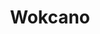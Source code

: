 ---
layout: place
title: "Wokcano"
permalink: /california/burbank/wokcano.html
stateAbbr: CA
stateName: California
cityName: Burbank
place_id: ChIJ87ITJlGVwoARuc3mHsFMFEc
photos:
  - name: >-
      places/ChIJ87ITJlGVwoARuc3mHsFMFEc/photos/AUy1YQ0aVxSi5X36q9xoG2f6W0hsT40VxzVncNRLv9a4om6EPlv1RS1JKvhYFLCkOti5hm0eavgHbkGr6838BskzfXaNvKoZO6pPGdRQALC0JMVwqeywXYAW6Z6h_ABHohXJGHiY_TLqDjJKGa9rkVzJcTTLiNUDCJIIxPRIJ4YJby_DsUbSYxT8tz7Bsnjt9Fnl9dLTin6dKzUcSF1Y8ONvGvGLDvqK2uZ0W2lW_ncWF42ujg6hP-JHd1pXwMpl051s9FbrWrwiaVqG9Q_A9QDBfqX4or9TlYrpP2lMERp3B2ZZTw
    widthPx: 3024
    heightPx: 4032
    authorAttributions:
      - displayName: Wokcano
        uri: https://maps.google.com/maps/contrib/106937345938641558057
        photoUri: >-
          https://lh3.googleusercontent.com/a-/ALV-UjVmkWc4KhCr6m6rQha8MJZMS7UVRVuARYACcuoYEyGc8FXawQE=s100-p-k-no-mo
    flagContentUri: >-
      https://www.google.com/local/imagery/report/?cb_client=maps_api_places.places_api&image_key=!1e10!2sAF1QipOG4Kkmo5FqpC4sfDd9G211wTaHRAWdxLXqRCy1&hl=en-US
    googleMapsUri: >-
      https://www.google.com/maps/place//data=!3m4!1e2!3m2!1sAF1QipOG4Kkmo5FqpC4sfDd9G211wTaHRAWdxLXqRCy1!2e10!4m2!3m1!1s0x80c295512613b2f3:0x47144cc11ee6cdb9
  - name: >-
      places/ChIJ87ITJlGVwoARuc3mHsFMFEc/photos/AUy1YQ0Ws4RC-v9FZCEoyJMlVLK6FcCWnEpS5yvd8LexeCsSwX071LtATI8NtWw7nMnv2q9DN7rT1wxsqVhjCY6uhHYtR5Zih-acSLk3BPYEkexY8-Bb_UUFIVboVmZ5Wtx_CQgWRMWom3vjVRiJNiePIqTIT5iD9BdglISEQ8o217K57oLJ23PotCzkTHFEM752YaTVGMxa-XPsVfhnUUqER6VThMaFaMOOjcI8CX23j0IcG_v6VSDidLRBjU2Mt9qPDxP8vmTk2Gua9ELUrWaRajZFJ-tW_fc1Dqp73mS1mwqh6g
    widthPx: 1080
    heightPx: 720
    authorAttributions:
      - displayName: Wokcano
        uri: https://maps.google.com/maps/contrib/106937345938641558057
        photoUri: >-
          https://lh3.googleusercontent.com/a-/ALV-UjVmkWc4KhCr6m6rQha8MJZMS7UVRVuARYACcuoYEyGc8FXawQE=s100-p-k-no-mo
    flagContentUri: >-
      https://www.google.com/local/imagery/report/?cb_client=maps_api_places.places_api&image_key=!1e10!2sAF1QipPr3n3rqwrBr03gnuzhClWtXdCbJzXE881ppyAu&hl=en-US
    googleMapsUri: >-
      https://www.google.com/maps/place//data=!3m4!1e2!3m2!1sAF1QipPr3n3rqwrBr03gnuzhClWtXdCbJzXE881ppyAu!2e10!4m2!3m1!1s0x80c295512613b2f3:0x47144cc11ee6cdb9
  - name: >-
      places/ChIJ87ITJlGVwoARuc3mHsFMFEc/photos/AUy1YQ0CUmK9Ffe-rw3ALhiTVEV5FgPtu9v_HYZb8uvAJ0hQ0Tg7JakhlbnC3R0DKbCYVNNaW6U0YNsdSC-9Y9r3NlLPuzepK-jHHkmlMRfzzjlGWQGTu1XDVCzd07Toyyw3WebKluO1r1BkOfb6eojGqOZE1bamkGvA0z-K90Sh4sv-h_3SfQfmaUsIikNRF_q6NH3KpToRKH3A2l9rqpln4l4PHlxWgiwyjoEEumDa2f0MzIua9Jd2QPy6s7Xqjo9P5_vNJ5lpkIzhKSZxOGx6CcKXVnq24k3TeKfcFmcbWjn-eDzXibMuB19gxCfTOsOyOxPH7_kXcp8KRrK87OBuEIqu5rqw1Qq4N3GXKvuIVx4Jot0_HIpyWFatITncP1sAY-e_lKEoWPeTt3uF5rRT9aUTnQJJmONSOx7Y-f0ZVqxEdNSkH00O1TLXzlbyGXP5
    widthPx: 3600
    heightPx: 4800
    authorAttributions:
      - displayName: M D
        uri: https://maps.google.com/maps/contrib/101451761546252311300
        photoUri: >-
          https://lh3.googleusercontent.com/a-/ALV-UjXW5Nb2Abb2Q71nnmQP03KQGXH69NmUWpE91CgqRBjmw0o1y4A=s100-p-k-no-mo
    flagContentUri: >-
      https://www.google.com/local/imagery/report/?cb_client=maps_api_places.places_api&image_key=!1e10!2sCIABIhADycKzJznWmGfQU2QABdMG&hl=en-US
    googleMapsUri: >-
      https://www.google.com/maps/place//data=!3m4!1e2!3m2!1sCIABIhADycKzJznWmGfQU2QABdMG!2e10!4m2!3m1!1s0x80c295512613b2f3:0x47144cc11ee6cdb9
  - name: >-
      places/ChIJ87ITJlGVwoARuc3mHsFMFEc/photos/AUy1YQ0nFxRfGUe2yKva8FvsY59Cw-cAw66D79mVORVdnTgI3RlPSpbpQ6EuyWM_y9WRDfF_cBPdZvVOgkrUrJj5mdAmKWjTYqkkMO4qhFk7pZB24RT1-OqpL8hd1zmxMeCQ8Unvudz0f_Uxz3XQyCH0lEFpxDnClagqFgOjdx4F6XzKxdyFFFERPZdhUVmc0s-j-FmKCZupX-fkisAzbj0xskzG336Wb2IrZAYvhoMElp080mI5MlmmNiVJ9YUVNtMbZzYAvxcIiqMAYR-YKmoNTxNDl0Uk7dAKU1HNlO731gSaREVsKs7EuavF-xOJPgMfL8IyylQwfpjQxDZQLWLbzmXsVxKJb9DXndKNza0nucGzzzQwJo2gt5-FgADWKhMjArPfXAdvM_ImWZwGUqgO8WMTULdrA1iXe2ydPXynFH0
    widthPx: 3600
    heightPx: 4800
    authorAttributions:
      - displayName: Mandi Budd
        uri: https://maps.google.com/maps/contrib/107688279777234646414
        photoUri: >-
          https://lh3.googleusercontent.com/a-/ALV-UjWcbiV0qPbmdy98vyCQJc5JIU3t1S7Q77W9yeCKPcNGBzMICj_r=s100-p-k-no-mo
    flagContentUri: >-
      https://www.google.com/local/imagery/report/?cb_client=maps_api_places.places_api&image_key=!1e10!2sCIHM0ogKEICAgICe44KgZA&hl=en-US
    googleMapsUri: >-
      https://www.google.com/maps/place//data=!3m4!1e2!3m2!1sCIHM0ogKEICAgICe44KgZA!2e10!4m2!3m1!1s0x80c295512613b2f3:0x47144cc11ee6cdb9
  - name: >-
      places/ChIJ87ITJlGVwoARuc3mHsFMFEc/photos/AUy1YQ2B-CMUnWz-Wmx6e8ITNk7tBVJFKRL6vX6WgsZV4fQthQJuxJBVTmJMojfjo-0R6X1vV4Rk5CVhSJuu5BLPV_D1MpGDj0g2XM2BxZ1fse8XOwwb-kspENa5VIXgUpvBHfeKIoOydiVAICyI18JkAlhIrf-qdJK-Vec0RaISyarSjWYpJ1Q35-0j4EEOeoNwmahN_xByBnM1ZdbYEHl1W221qWH0wxx_91ZLLOYkG9JZehvpyMfQeId7urWMioTgc6Kny1fDzAoJy0Oid7JCEir_pXAo2YHW_P-3F4frUdpE9SIqx4lb_ZKgxo-dkCv43JLbTjR4T80X4TbJJk9_0cBc-83y1ztB8KjfBxs6Eo-Xe97cGL_rg1PCPP4_WRdUL3jyzNC30cu6ExHS2MagS3Bgr5WUJbXxZuTs4zvDEYcuR4_L30ExcWXtYTqzObBs
    widthPx: 3000
    heightPx: 4000
    authorAttributions:
      - displayName: Patricia M.
        uri: https://maps.google.com/maps/contrib/100233141840623538096
        photoUri: >-
          https://lh3.googleusercontent.com/a-/ALV-UjVBu3ymqrnXu5KNQt39BR7cWYcMvXI9Oduo3X-6TEPPHLDjIv8yTA=s100-p-k-no-mo
    flagContentUri: >-
      https://www.google.com/local/imagery/report/?cb_client=maps_api_places.places_api&image_key=!1e10!2sCIABIhAA3iUk_SYdpWfI65wAAQmY&hl=en-US
    googleMapsUri: >-
      https://www.google.com/maps/place//data=!3m4!1e2!3m2!1sCIABIhAA3iUk_SYdpWfI65wAAQmY!2e10!4m2!3m1!1s0x80c295512613b2f3:0x47144cc11ee6cdb9
  - name: >-
      places/ChIJ87ITJlGVwoARuc3mHsFMFEc/photos/AUy1YQ3UiKkU7klaP-AZQr2hsniGu8SYTsnxm7sup16qY2dHF5dZOy9g_rI0pGjwPkrBjB6NY79j2sahlVeEhui-yHs6dl0fwAZrfkeLFgBVGwEcTvCjdK3m_NqmmfBnCFVkWJ514LyIeFtlxhQ9iaOKjx319X1fVqBYr0tWT7yK2KwccaBe18P8cFbOXVXhG1CqiaSCMVUY1PWkNiQ4greAwTgaY-EFrVfLeSo2kkevrioKZgKDZ6kW3847QyoMBhwaQzBFVbl81XPT3nRBmdOVbAfoc3BCg4XxJcKrOYazcgg9nJk9fPM3rlLD2sBsDpH7sEgknqjIp7nF8iZ3Nw_vcO6XRbTc0OWiKdh8nQftP8Tix7gD1o4NvxI1JAKNUqF1x4pkeniCVXz8LzU0vS-cVVSq1X_JkOQ3xymB3IuwS_GirURi
    widthPx: 4032
    heightPx: 3024
    authorAttributions:
      - displayName: Hayk Bezirganyan
        uri: https://maps.google.com/maps/contrib/114314977675632444183
        photoUri: >-
          https://lh3.googleusercontent.com/a-/ALV-UjWy5d0YvjuD8L6uub5HnUluEEqxhMEJ3_cSVSxxKuH0Bd7moEZDuQ=s100-p-k-no-mo
    flagContentUri: >-
      https://www.google.com/local/imagery/report/?cb_client=maps_api_places.places_api&image_key=!1e10!2sCIHM0ogKEICAgIDuzo7gzAE&hl=en-US
    googleMapsUri: >-
      https://www.google.com/maps/place//data=!3m4!1e2!3m2!1sCIHM0ogKEICAgIDuzo7gzAE!2e10!4m2!3m1!1s0x80c295512613b2f3:0x47144cc11ee6cdb9
  - name: >-
      places/ChIJ87ITJlGVwoARuc3mHsFMFEc/photos/AUy1YQ0HdkEmIcgiI5952qOypne4Jp-xtfr2xKgdnjB0CnTm0vH200uuypUHKUMD1q0LDvUjTUsv83WMwxP3eTjROXlCUFQFUm4nPihdQoUBkuVotBn9YQWccgaz6-rKeTly2l3f5wD1Mw67GWfDHk6m_28wyfQMP1uG-K4JlM98Es6tXs9rMuqRqz2euVXuAPRQeMAih695Jke7VXJOSWMWNt11VGWhOw-cf2DmYCdWj_6uNwkWgmJGZ7sqC2JAqtYsD7iBYj8m0OfZEN3Q-_bpFUYwDQJm8uaCc4YGDs2HGfE0xaQGvjEuotJhMFdgVo44Ynw_DYHAm_VLV7PgWQZJKy9oGG22Hh8V1RHXgyffM6KWWgH8YfeqPnSSQGTNX1CYxBUaHjUzUFb-LvwFTydB0MeM_x9ae83jI6KDNhFAXdQYqaQ
    widthPx: 4032
    heightPx: 2268
    authorAttributions:
      - displayName: Aneliese Hessekiel
        uri: https://maps.google.com/maps/contrib/100871199116281962983
        photoUri: >-
          https://lh3.googleusercontent.com/a/ACg8ocI9dZi2KoVl2S3CHZCeN-G4JuEW5ykEt6qpKsKL5sLu4ZKtSg=s100-p-k-no-mo
    flagContentUri: >-
      https://www.google.com/local/imagery/report/?cb_client=maps_api_places.places_api&image_key=!1e10!2sCIHM0ogKEICAgIDH4oSHhwE&hl=en-US
    googleMapsUri: >-
      https://www.google.com/maps/place//data=!3m4!1e2!3m2!1sCIHM0ogKEICAgIDH4oSHhwE!2e10!4m2!3m1!1s0x80c295512613b2f3:0x47144cc11ee6cdb9
  - name: >-
      places/ChIJ87ITJlGVwoARuc3mHsFMFEc/photos/AUy1YQ0rxGKhW1jYGgJhwyA31rndBkC56LK1GXbAuKvpyEMNABegmmpPvGz2bONC-Ysgd1fo5lB_RO86iAVgTvpDoBBEPbmTP-_1GEEsLXC3q7XRx7XR15F1mcdOUcziTniPeTIfv1EnFnIixu9peeh4f7cc6sW7Q7Oa6PMYSWSgnJGq8ZxdAOkOIae-FK2mbaBB8bERVF33myNn-7BZPpRGDeDfialzzRgCOMAwLRtx4OzqoRg0rCoshrCyzA2UeSSTBE8kkVm7I48fgUwz-NsfGisY78neAgS-p2EZv5pbNxd9AHBY0amDv7bVob0rwnZBVoeu8Ar2Jb_v3AQ8BGZ0pDA2dFQOCvgU2w4Ow2JYCFTqNpWgNSvZmgcNHa6krFW9jXgDJx8dEMWUDiNFHcySvIX1ryQvjuoF3hMtGBMW-LChTEO4
    widthPx: 4032
    heightPx: 2268
    authorAttributions:
      - displayName: Cynthia Sadowski
        uri: https://maps.google.com/maps/contrib/108091235825397878428
        photoUri: >-
          https://lh3.googleusercontent.com/a/ACg8ocLnGD2Xp5CjXrllo-ewlJCck9gRudFRLPmUgDHhpQrSKrbs=s100-p-k-no-mo
    flagContentUri: >-
      https://www.google.com/local/imagery/report/?cb_client=maps_api_places.places_api&image_key=!1e10!2sCIHM0ogKEICAgIDK6vHzwAE&hl=en-US
    googleMapsUri: >-
      https://www.google.com/maps/place//data=!3m4!1e2!3m2!1sCIHM0ogKEICAgIDK6vHzwAE!2e10!4m2!3m1!1s0x80c295512613b2f3:0x47144cc11ee6cdb9
  - name: >-
      places/ChIJ87ITJlGVwoARuc3mHsFMFEc/photos/AUy1YQ2SsXXg62sgTPM6OveePb8Tko_-OHXbwXOC2SjEBermRdhu3f9q3fbCMWw_tk7YimwDxgY8KQNpYVVfToeMDEYQri8WJAHfkMxA5hFJJEtoR_R4cr4dpHLMAdYFW6K6qQM9lP6I9M1n5tzGXYyliNpH4dr8ghBv3fjMO1DU7SGqhxi_Vs6wZVBst0FpjkG2_YUtv_cOdDwdps1LKFF_ioMxGXwWDYB8tnuAM1zsmMhBkE2VwG5Rc16hQIcg3RawoUvB8er4bcb0LPyNUJvjHR5-vfRlwD0OwczQf5aQA3z7l1i9d3-AV1RPH3ylsMyp3uY86S6pUB8yUF0MXd_vf5tULhycNoLCSgMfmniqzxMZDZ2AvGILHFeUyPZO7bMga95il0IJVRuTdFXLKdGiklqbSXCHZBh1h6qnUMpW_drDIEew3M9uzMTbkYGUKc8E
    widthPx: 3000
    heightPx: 4000
    authorAttributions:
      - displayName: Patricia M.
        uri: https://maps.google.com/maps/contrib/100233141840623538096
        photoUri: >-
          https://lh3.googleusercontent.com/a-/ALV-UjVBu3ymqrnXu5KNQt39BR7cWYcMvXI9Oduo3X-6TEPPHLDjIv8yTA=s100-p-k-no-mo
    flagContentUri: >-
      https://www.google.com/local/imagery/report/?cb_client=maps_api_places.places_api&image_key=!1e10!2sCIABIhADycKz9hvRQWfI658AAlIY&hl=en-US
    googleMapsUri: >-
      https://www.google.com/maps/place//data=!3m4!1e2!3m2!1sCIABIhADycKz9hvRQWfI658AAlIY!2e10!4m2!3m1!1s0x80c295512613b2f3:0x47144cc11ee6cdb9
  - name: >-
      places/ChIJ87ITJlGVwoARuc3mHsFMFEc/photos/AUy1YQ23kEOR-vxXgzp89el8VlXoYNJrztVuTzSEBwyEUIlJTOGYKD49qu8TW-aN83L5H47Nd18VsWR5LNLAFUMAkZfsj4ocCKcIp4JDGM1VDxJDFO1hGNk3rxrWLvmDXpIwsYaTKtQGXeZ11tdKm_C1bpg7oVFxROEgADUX9ou-DpIFvV6ekIJZTmaGVdBfar3Ii7tKmRTh-FzGr3M5sC-D0dr2qExIto6p4EAdYy4-H3L8cVMz1XvAMXKQqJsY_qFMCOpkjQF2NuO3t_ohWQklppNsNyhMiRGIudVS_3WNKG7F9_a-Ao1QlXukKEJPZQbLRVTaVUKeIygO4ePdqinciceUb-alpSIPhtXPQBvuzLFDa7iprCL219VlX_pL0LjcKC9PZ2Q23TjfMq4hyb2EvWVfQY4Ago3ChB-PmeD2VuRB3gZqrm6MxkYGG0rBsw
    widthPx: 382
    heightPx: 510
    authorAttributions:
      - displayName: Donna Burkamp
        uri: https://maps.google.com/maps/contrib/110855385981105064025
        photoUri: >-
          https://lh3.googleusercontent.com/a-/ALV-UjWLGYXfKK61L2SLVwwKd9efpgsm2eGW1sCnocCL7hbUdtFc_Bs=s100-p-k-no-mo
    flagContentUri: >-
      https://www.google.com/local/imagery/report/?cb_client=maps_api_places.places_api&image_key=!1e10!2sCIABIhAA3ilWBQrfaGfdllMADpYs&hl=en-US
    googleMapsUri: >-
      https://www.google.com/maps/place//data=!3m4!1e2!3m2!1sCIABIhAA3ilWBQrfaGfdllMADpYs!2e10!4m2!3m1!1s0x80c295512613b2f3:0x47144cc11ee6cdb9
address: '150 S San Fernando Blvd #20, Burbank, CA 91502, USA'
street: '150 S San Fernando Blvd #20'
city: Burbank
state: CA
zip: '91502'
country: USA
neighborhood: null
latitude: '34.180361'
longitude: '-118.307697'
accessibility_options:
  wheelchairAccessibleParking: true
  wheelchairAccessibleEntrance: true
  wheelchairAccessibleRestroom: true
  wheelchairAccessibleSeating: true
business_status: OPERATIONAL
name: Wokcano
google_maps_links:
  directionsUri: >-
    https://www.google.com/maps/dir//''/data=!4m7!4m6!1m1!4e2!1m2!1m1!1s0x80c295512613b2f3:0x47144cc11ee6cdb9!3e0
  placeUri: https://maps.google.com/?cid=5121803068557938105
  writeAReviewUri: >-
    https://www.google.com/maps/place//data=!4m3!3m2!1s0x80c295512613b2f3:0x47144cc11ee6cdb9!12e1
  reviewsUri: >-
    https://www.google.com/maps/place//data=!4m4!3m3!1s0x80c295512613b2f3:0x47144cc11ee6cdb9!9m1!1b1
  photosUri: >-
    https://www.google.com/maps/place//data=!4m3!3m2!1s0x80c295512613b2f3:0x47144cc11ee6cdb9!10e5
primary_type: Asian Restaurant
opening_hours:
  regular: null
  current: null
secondary_opening_hours:
  regular:
    weekdayDescriptions: null
    type: null
  current:
    weekdayDescriptions: null
    type: null
phone: null
price_level: null
price_range: null
rating: null
rating_count: 0
website: null
description: null
reviews: null
parking_options: null
payment_options: null
allow_dogs: null
curbside_pickup: null
delivery: null
dine_in: null
good_for_children: null
good_for_groups: null
good_for_sports: null
live_music: null
menu_for_children: null
outdoor_seating: null
reservable: null
restroom: null
serves_beer: null
serves_breakfast: null
serves_brunch: null
serves_cocktails: null
serves_coffee: null
serves_dinner: null
serves_dessert: null
serves_lunch: null
serves_vegetarian_food: null
serves_wine: null
takeout: null
slug: Wokcano

---